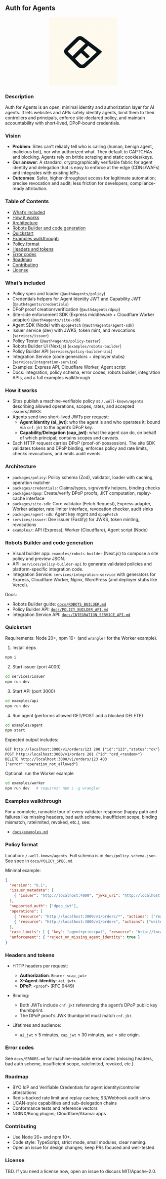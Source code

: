 ## Auth for Agents


<p align="center">
  <img src="docs/logo.png" alt="Auth for Agents logo" width="220" />
  <br/>
</p>

### Description

Auth for Agents is an open, minimal identity and authorization layer for AI agents. It lets websites and APIs safely identify agents, bind them to their controllers and principals, enforce site-declared policy, and maintain accountability with short-lived, DPoP-bound credentials.

### Vision

- **Problem**: Sites can’t reliably tell who is calling (human, benign agent, malicious bot), nor who authorized what. They default to CAPTCHAs and blocking. Agents rely on brittle scraping and static cookies/keys.
- **Our answer**: A standard, cryptographically verifiable fabric for agent identity and delegation that is easy to enforce at the edge (CDNs/WAFs) and integrates with existing IdPs.
- **Outcomes**: Safer, higher-throughput access for legitimate automation; precise revocation and audit; less friction for developers; compliance-ready attribution.

### Table of Contents

- [What’s included](#whats-included)
- [How it works](#how-it-works)
- [Architecture](#architecture)
- [Robots Builder and code generation](#robots-builder-and-code-generation)
- [Quickstart](#quickstart)
- [Examples walkthrough](#examples-walkthrough)
- [Policy format](#policy-format)
- [Headers and tokens](#headers-and-tokens)
- [Error codes](#error-codes)
- [Roadmap](#roadmap)
- [Contributing](#contributing)
- [License](#license)

### What’s included

- Policy spec and loader (`@auth4agents/policy`)
- Credentials helpers for Agent Identity JWT and Capability JWT (`@auth4agents/credentials`)
- DPoP proof creation/verification (`@auth4agents/dpop`)
- Site-side enforcement SDK (Express middleware + Cloudflare Worker adapter) (`@auth4agents/site-sdk`)
- Agent SDK (Node) with `dpopFetch` (`@auth4agents/agent-sdk`)
- Issuer service (dev) with JWKS, token mint, and revocations (`services/issuer`)
- Policy Tester (`@auth4agents/policy-tester`)
- Robots Builder UI (Next.js) (`examples/robots-builder`)
- Policy Builder API (`services/policy-builder-api`)
- Integration Service (code generators + deployer stubs) (`services/integration-service`)
- Examples: Express API, Cloudflare Worker, Agent script
- Docs: integration, policy schema, error codes, robots builder, integration APIs, and a full examples walkthrough

### How it works

- Sites publish a machine-verifiable policy at `/.well-known/agents` describing allowed operations, scopes, rates, and accepted issuers/JWKS.
- Agents send two short-lived JWTs per request:
  - **Agent Identity (ai_jwt)**: who the agent is and who operates it; bound via `cnf.jkt` to the agent’s DPoP key.
  - **Capability/Delegation (cap_jwt)**: what the agent can do, on behalf of which principal; contains scopes and caveats.
- Each HTTP request carries DPoP (proof-of-possession). The site SDK validates tokens and DPoP binding, enforces policy and rate limits, checks revocations, and emits audit events.

### Architecture

- `packages/policy`: Policy schema (Zod), validator, loader with caching, operation matcher
- `packages/credentials`: Claims/types, sign/verify helpers, binding checks
- `packages/dpop`: Create/verify DPoP proofs, JKT computation, replay-cache interface
- `packages/site-sdk`: Core validator (Fetch Request), Express adapter, Worker adapter, rate limiter interface, revocation checker, audit sinks
- `packages/agent-sdk`: Agent key mgmt and `dpopFetch`
- `services/issuer`: Dev issuer (Fastify) for JWKS, token minting, revocations
- `examples/`: API (Express), Worker (Cloudflare), Agent script (Node)

### Robots Builder and code generation

- Visual builder app: `examples/robots-builder` (Next.js) to compose a site policy and preview JSON.
- API: `services/policy-builder-api` to generate validated policies and platform-specific integration code.
- Integration Service: `services/integration-service` with generators for Express, Cloudflare Worker, Nginx, WordPress (and deployer stubs like Vercel).

Docs:
- Robots Builder guide: [`docs/ROBOTS_BUILDER.md`](docs/ROBOTS_BUILDER.md)
- Policy Builder API: [`docs/POLICY_BUILDER_API.md`](docs/POLICY_BUILDER_API.md)
- Integration Service API: [`docs/INTEGRATION_SERVICE_API.md`](docs/INTEGRATION_SERVICE_API.md)

### Quickstart

Requirements: Node 20+, npm 10+ (and `wrangler` for the Worker example).

1) Install deps

```bash
npm i
```

2) Start issuer (port 4000)

```bash
cd services/issuer
npm run dev
```

3) Start API (port 3000)

```bash
cd examples/api
npm run dev
```

4) Run agent (performs allowed GET/POST and a blocked DELETE)

```bash
cd examples/agent
npm start
```

Expected output includes:

```
GET http://localhost:3000/v1/orders/123 200 {"id":"123","status":"ok"}
POST http://localhost:3000/v1/orders 201 {"id":"ord_<random>"}
DELETE http://localhost:3000/v1/orders/123 403 {"error":"operation_not_allowed"}
```

Optional: run the Worker example

```bash
cd examples/worker
npm run dev   # requires: npm i -g wrangler
```

### Examples walkthrough

For a complete, runnable tour of every validator response (happy path and failures like missing headers, bad auth scheme, insufficient scope, binding mismatch, ratelimited, revoked, etc.), see:

- [`docs/examples.md`](docs/examples.md)

### Policy format

Location: `/.well-known/agents`. Full schema is in `docs/policy.schema.json`. See spec in `docs/POLICY_SPEC.md`.

Minimal example:

```json
{
  "version": "0.1",
  "issuer_metadata": [
    { "issuer": "http://localhost:4000", "jwks_uri": "http://localhost:4000/.well-known/jwks.json" }
  ],
  "supported_auth": ["dpop_jwt"],
  "operations": [
    { "resource": "http://localhost:3000/v1/orders/*", "actions": ["read"], "required_scopes": ["orders:read"] },
    { "resource": "http://localhost:3000/v1/orders", "actions": ["write"], "required_scopes": ["orders:write"] }
  ],
  "rate_limits": [ { "key": "agent+principal", "resource": "http://localhost:3000/v1/orders/*", "limit": { "rpm": 60 } } ],
  "enforcement": { "reject_on_missing_agent_identity": true }
}
```

### Headers and tokens

- HTTP headers per request:
  - **Authorization**: `Bearer <cap_jwt>`
  - **X-Agent-Identity**: `<ai_jwt>`
  - **DPoP**: `<proof>` (RFC 9449)

- Binding:
  - Both JWTs include `cnf.jkt` referencing the agent’s DPoP public key thumbprint.
  - The DPoP proof’s JWK thumbprint must match `cnf.jkt`.

- Lifetimes and audience:
  - `ai_jwt` ≤ 5 minutes, `cap_jwt` ≤ 30 minutes, `aud` = site origin.

### Error codes

See `docs/ERRORS.md` for machine-readable error codes (missing headers, bad auth scheme, insufficient scope, ratelimited, revoked, etc.).

### Roadmap

- BYO IdP and Verifiable Credentials for agent identity/controller attestations
- Redis-backed rate limit and replay caches; S3/Webhook audit sinks
- UCAN-style capabilities and sub-delegation chains
- Conformance tests and reference vectors
- NGINX/Kong plugins; Cloudflare/Akamai apps

### Contributing

- Use Node 20+ and npm 10+.
- Code style: TypeScript, strict mode, small modules, clear naming.
- Open an issue for design changes; keep PRs focused and well-tested.

### License

TBD. If you need a license now, open an issue to discuss MIT/Apache-2.0.


